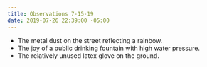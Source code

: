 ```yaml
---
title: Observations 7-15-19
date: 2019-07-26 22:39:00 -05:00
---
```


- The metal dust on the street reflecting a rainbow.
- The joy of a public drinking fountain with high water pressure.
- The relatively unused latex glove on the ground.
